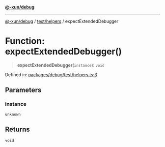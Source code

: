 [**@-xun/debug**](../../../README.md)

***

[@-xun/debug](../../../README.md) / [test/helpers](../README.md) / expectExtendedDebugger

# Function: expectExtendedDebugger()

> **expectExtendedDebugger**(`instance`): `void`

Defined in: [packages/debug/test/helpers.ts:3](https://github.com/Xunnamius/rejoinder/blob/11cd3e0539affb5099730b882c9b7bade1c1b092/packages/debug/test/helpers.ts#L3)

## Parameters

### instance

`unknown`

## Returns

`void`
